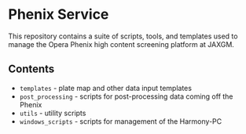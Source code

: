 # Phenix Service

This repository contains a suite of scripts, tools, and templates used to manage
the Opera Phenix high content screening platform at JAXGM.

## Contents

- `templates` - plate map and other data input templates
- `post_processing` - scripts for post-processing data coming off the Phenix
- `utils` - utility scripts
- `windows_scripts` - scripts for management of the Harmony-PC
